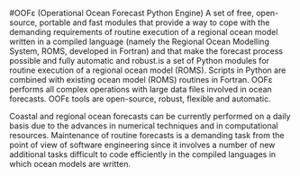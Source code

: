#OOFɛ (Operational Ocean Forecast Python Engine)
A set of free, open-source, portable and fast modules that provide a way to cope with the demanding requirements of routine execution of a regional ocean model written in a compiled language (namely the Regional Ocean Modelling System, ROMS, developed in Fortran) and that make the forecast process possible and fully automatic and robust.is a set of Python modules for routine execution of a regional ocean model (ROMS). Scripts in Python are combined with existing ocean model (ROMS) routines in Fortran. OOFɛ performs all complex operations with large data files involved in ocean forecasts. OOFɛ tools are open-source, robust, flexible and automatic.

Coastal and regional ocean forecasts can be currently performed on a daily basis due to the advances in numerical techniques and in computational resources. Maintenance of routine forecasts is a demanding task from the point of view of software engineering since it involves a number of new additional tasks difficult to code efficiently in the compiled languages in which ocean models are written. 
